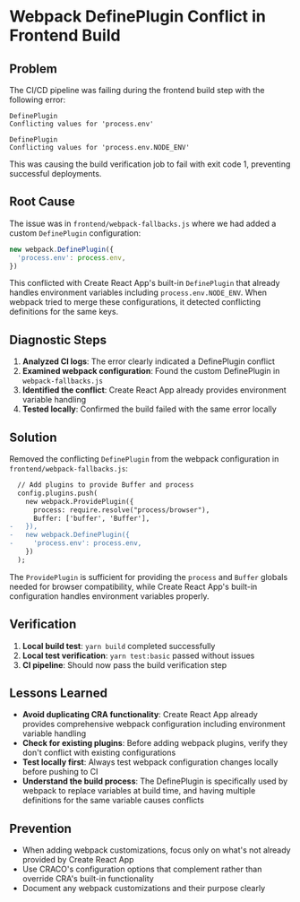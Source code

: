# Webpack DefinePlugin Conflict in Frontend Build

## Problem

The CI/CD pipeline was failing during the frontend build step with the following error:

```
DefinePlugin
Conflicting values for 'process.env'

DefinePlugin
Conflicting values for 'process.env.NODE_ENV'
```

This was causing the build verification job to fail with exit code 1, preventing successful deployments.

## Root Cause

The issue was in `frontend/webpack-fallbacks.js` where we had added a custom `DefinePlugin` configuration:

```javascript
new webpack.DefinePlugin({
  'process.env': process.env,
})
```

This conflicted with Create React App's built-in `DefinePlugin` that already handles environment variables including `process.env.NODE_ENV`. When webpack tried to merge these configurations, it detected conflicting definitions for the same keys.

## Diagnostic Steps

1. **Analyzed CI logs**: The error clearly indicated a DefinePlugin conflict
2. **Examined webpack configuration**: Found the custom DefinePlugin in `webpack-fallbacks.js`
3. **Identified the conflict**: Create React App already provides environment variable handling
4. **Tested locally**: Confirmed the build failed with the same error locally

## Solution

Removed the conflicting `DefinePlugin` from the webpack configuration in `frontend/webpack-fallbacks.js`:

```diff
  // Add plugins to provide Buffer and process
  config.plugins.push(
    new webpack.ProvidePlugin({
      process: require.resolve("process/browser"),
      Buffer: ['buffer', 'Buffer'],
-   }),
-   new webpack.DefinePlugin({
-     'process.env': process.env,
    })
  );
```

The `ProvidePlugin` is sufficient for providing the `process` and `Buffer` globals needed for browser compatibility, while Create React App's built-in configuration handles environment variables properly.

## Verification

1. **Local build test**: `yarn build` completed successfully
2. **Local test verification**: `yarn test:basic` passed without issues
3. **CI pipeline**: Should now pass the build verification step

## Lessons Learned

- **Avoid duplicating CRA functionality**: Create React App already provides comprehensive webpack configuration including environment variable handling
- **Check for existing plugins**: Before adding webpack plugins, verify they don't conflict with existing configurations
- **Test locally first**: Always test webpack configuration changes locally before pushing to CI
- **Understand the build process**: The DefinePlugin is specifically used by webpack to replace variables at build time, and having multiple definitions for the same variable causes conflicts

## Prevention

- When adding webpack customizations, focus only on what's not already provided by Create React App
- Use CRACO's configuration options that complement rather than override CRA's built-in functionality
- Document any webpack customizations and their purpose clearly 